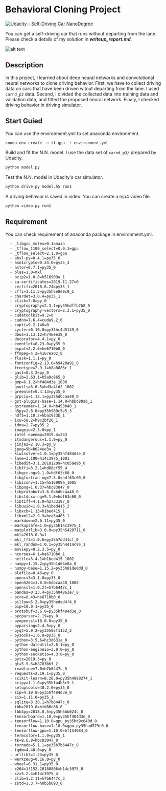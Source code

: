 # Behavioral Cloning Project

[![Udacity - Self-Driving Car NanoDegree](https://s3.amazonaws.com/udacity-sdc/github/shield-carnd.svg)](http://www.udacity.com/drive)

You can get a self-driving car that runs without departing from the lane.
Please check a details of my solution in ***writeup_report.md***.

[gif1]: ./video.gif "video gif"
![alt text][gif1]

## Description
In this project, I learned about deep neural networks and convolutional neural networks to clone driving behavior.
First, we have to collect driving data on cars that have been driven witout departing from the lane.
I used `carnd_p3` data.
Second, I divided the collected data into training data and validation data, and fitted the proposed neural network.
Finaly, I checked driving behavior in driving simulator.

## Start Guied

You can use the environment.yml to set anaconda environment. 

```bash
conda env create -n tf-gpu -f environment.yml
```

Build and fit the N.N. model. 
I use the data set of `carnd_p3/` prepared by Udacity.

```bash
python model.py
```

Test the N.N. model in Udacity's car simulator.

```bash
python drive.py model.h5 run1
```

A driving behavior is saved in video.
You can create a mp4 video file.

```bash
python video.py run1
```

## Requirement

You can check requirement of anaconda package in environment.yml.

```bash
  - _libgcc_mutex=0.1=main
  - _tflow_1100_select=0.0.1=gpu
  - _tflow_select=2.1.0=gpu
  - absl-py=0.4.1=py35_0
  - asn1crypto=0.24.0=py35_3
  - astor=0.7.1=py35_0
  - blas=1.0=mkl
  - bzip2=1.0.8=h516909a_1
  - ca-certificates=2019.11.27=0
  - certifi=2018.8.24=py35_1
  - cffi=1.11.5=py35h5e8e0c9_1
  - chardet=3.0.4=py35_1
  - click=7.0=py_0
  - cryptography=2.3.1=py35hdffb7b8_0
  - cryptography-vectors=2.3.1=py35_0
  - cudatoolkit=9.2=0
  - cudnn=7.6.4=cuda9.2_0
  - cupti=9.2.148=0
  - cycler=0.10.0=py35hc4d5149_0
  - dbus=1.13.12=h746ee38_0
  - decorator=4.4.1=py_0
  - eventlet=0.23.0=py35_0
  - expat=2.2.6=he6710b0_0
  - ffmpeg=4.2=h167e202_0
  - flask=1.1.1=py_0
  - fontconfig=2.13.0=h9420a91_0
  - freetype=2.9.1=h8a8886c_1
  - gast=0.3.2=py_0
  - glib=2.63.1=h5a9c865_0
  - gmp=6.1.2=hf484d3e_1000
  - gnutls=3.6.5=hd3a4fd2_1002
  - greenlet=0.4.13=py35_0
  - grpcio=1.12.1=py35hdbcaa40_0
  - gst-plugins-base=1.14.0=hbbd80ab_1
  - gstreamer=1.14.0=hb453b48_1
  - h5py=2.8.0=py35h989c5e5_3
  - hdf5=1.10.2=hba1933b_1
  - icu=58.2=h9c2bf20_1
  - idna=2.7=py35_2
  - imageio=2.3.0=py_1
  - intel-openmp=2019.4=243
  - itsdangerous=1.1.0=py_0
  - jinja2=2.10.3=py_0
  - jpeg=9b=h024ee3a_2
  - kiwisolver=1.0.1=py35hf484d3e_0
  - lame=3.100=h14c3975_1001
  - libedit=3.1.20181209=hc058e9b_0
  - libffi=3.2.1=hd88cf55_4
  - libgcc-ng=9.1.0=hdf63c60_0
  - libgfortran-ng=7.3.0=hdf63c60_0
  - libiconv=1.15=h516909a_1005
  - libpng=1.6.37=hbc83047_0
  - libprotobuf=3.6.0=hdbcaa40_0
  - libstdcxx-ng=9.1.0=hdf63c60_0
  - libtiff=4.1.0=h2733197_0
  - libuuid=1.0.3=h1bed415_2
  - libxcb=1.13=h1bed415_1
  - libxml2=2.9.9=hea5a465_1
  - markdown=2.6.11=py35_0
  - markupsafe=1.0=py35h14c3975_1
  - matplotlib=3.0.0=py35h5429711_0
  - mkl=2018.0.3=1
  - mkl_fft=1.0.6=py35h7dd41cf_0
  - mkl_random=1.0.1=py35h4414c95_1
  - moviepy=0.2.3.5=py_0
  - ncurses=6.1=he6710b0_1
  - nettle=3.4.1=h1bed415_1002
  - numpy=1.15.2=py35h1d66e8a_0
  - numpy-base=1.15.2=py35h81de0dd_0
  - olefile=0.46=py_0
  - opencv3=3.1.0=py35_0
  - openh264=1.8.0=hdbcaa40_1000
  - openssl=1.0.2t=h7b6447c_1
  - pandas=0.23.4=py35h04863e7_0
  - pcre=8.43=he6710b0_0
  - pillow=5.2.0=py35heded4f4_0
  - pip=10.0.1=py35_0
  - protobuf=3.6.0=py35hf484d3e_0
  - pycparser=2.19=py_0
  - pyopenssl=18.0.0=py35_0
  - pyparsing=2.4.5=py_0
  - pyqt=5.9.2=py35h05f1152_2
  - pysocks=1.6.8=py35_0
  - python=3.5.6=hc3d631a_0
  - python-dateutil=2.8.1=py_0
  - python-engineio=3.0.0=py_0
  - python-socketio=4.3.0=py_0
  - pytz=2019.3=py_0
  - qt=5.9.6=h8703b6f_2
  - readline=7.0=h7b6447c_5
  - requests=2.19.1=py35_0
  - scikit-learn=0.20.0=py35h4989274_1
  - scipy=1.1.0=py35hfa4b5c9_1
  - setuptools=40.2.0=py35_0
  - sip=4.19.8=py35hf484d3e_0
  - six=1.11.0=py35_1
  - sqlite=3.30.1=h7b6447c_0
  - tbb=2019.8=hfd86e86_0
  - tbb4py=2018.0.5=py35h6bb024c_0
  - tensorboard=1.10.0=py35hf484d3e_0
  - tensorflow=1.10.0=gpu_py35hd9c640d_0
  - tensorflow-base=1.10.0=gpu_py35had579c0_0
  - tensorflow-gpu=1.10.0=hf154084_0
  - termcolor=1.1.0=py35_1
  - tk=8.6.8=hbc83047_0
  - tornado=5.1.1=py35h7b6447c_0
  - tqdm=4.40.0=py_0
  - urllib3=1.23=py35_0
  - werkzeug=0.16.0=py_0
  - wheel=0.31.1=py35_0
  - x264=1!152.20180806=h14c3975_0
  - xz=5.2.4=h14c3975_4
  - zlib=1.2.11=h7b6447c_3
  - zstd=1.3.7=h0b5b093_0

```